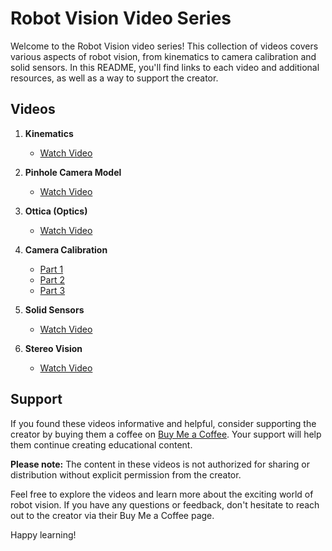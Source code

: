 # Robot Vision Video Series

Welcome to the Robot Vision video series! This collection of videos covers various aspects of robot vision, from kinematics to camera calibration and solid sensors. In this README, you'll find links to each video and additional resources, as well as a way to support the creator.

## Videos

1. **Kinematics**
   - [Watch Video](https://drive.google.com/file/d/10mfvn-Lj8QxjG994vm8Md4zG_xBOReQV/view?usp=drive_link)

2. **Pinhole Camera Model**
   - [Watch Video](https://drive.google.com/file/d/10mouOXbSbdrsZd3j0WloarvLTwEn1K2_/view?usp=drive_link)

3. **Ottica (Optics)**
   - [Watch Video](https://drive.google.com/file/d/10pMsbZp_zOTustJrdUBWZ8w14LDZv8Rr/view?usp=drive_link)

4. **Camera Calibration**
   - [Part 1](https://drive.google.com/file/d/10ny0YPsykPXTyaXivCckxBTJ1lgQgEaS/view?usp=drive_link)
   - [Part 2](https://drive.google.com/file/d/11-CcX5gy6IB5lQUzC1RvqQLtwk9w84TU/view?usp=drive_link)
   - [Part 3](https://drive.google.com/file/d/15YJkAbyPAxdrAJShStO2q0Xo4az9904r/view?usp=drive_link)

5. **Solid Sensors**
   - [Watch Video](https://drive.google.com/file/d/15YnbwRguDYJ89HduUC2XWVt0o4zauqTp/view?usp=drive_link)

6. **Stereo Vision**
   - [Watch Video](https://drive.google.com/file/d/15j7bD5UGcQnutP-8qd4-BhFknUXRRi4q/view?usp=drive_link)

## Support

If you found these videos informative and helpful, consider supporting the creator by buying them a coffee on [Buy Me a Coffee](https://www.buymeacoffee.com/marioavolio). Your support will help them continue creating educational content.

**Please note:** The content in these videos is not authorized for sharing or distribution without explicit permission from the creator.

Feel free to explore the videos and learn more about the exciting world of robot vision. If you have any questions or feedback, don't hesitate to reach out to the creator via their Buy Me a Coffee page.

Happy learning!


